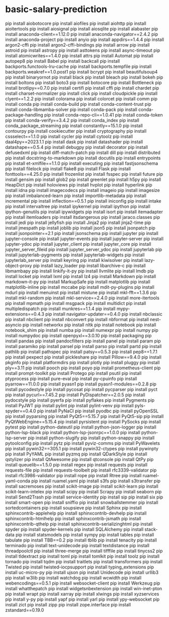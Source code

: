 # basic-salary-prediction

pip install aiobotocore
pip install aiofiles
pip install aiohttp
pip install aioitertools
pip install aiosignal
pip install aiosqlite
pip install alabaster
pip install anaconda-client==1.12.0
pip install anaconda-navigator==2.4.2
pip install anaconda-project
pip install anyio
pip install appdirs==1.4.4
pip install argon2-cffi
pip install argon2-cffi-bindings
pip install arrow
pip install astroid
pip install astropy
pip install asttokens
pip install async-timeout
pip install atomicwrites==1.4.0
pip install attrs
pip install Automat
pip install autopep8
pip install Babel
pip install backcall
pip install backports.functools-lru-cache
pip install backports.tempfile
pip install backports.weakref==1.0.post1
pip install bcrypt
pip install beautifulsoup4
pip install binaryornot
pip install black
pip install bleach
pip install bokeh
pip install boltons
pip install boto3
pip install botocore
pip install Bottleneck
pip install brotlipy==0.7.0
pip install certifi
pip install cffi
pip install chardet
pip install charset-normalizer
pip install click
pip install cloudpickle
pip install clyent==1.2.2
pip install colorama
pip install colorcet
pip install comm
pip install conda
pip install conda-build
pip install conda-content-trust
pip install conda-libmamba-solver
pip install conda-pack
pip install conda-package-handling
pip install conda-repo-cli==1.0.41
pip install conda-token
pip install conda-verify==3.4.2
pip install conda_index
pip install conda_package_streaming
pip install constantly==15.1.0
pip install contourpy
pip install cookiecutter
pip install cryptography
pip install cssselect==1.1.0
pip install cycler
pip install cytoolz
pip install daal4py==2023.1.1
pip install dask
pip install datashader
pip install datashape==0.5.4
pip install debugpy
pip install decorator
pip install defusedxml
pip install diff-match-patch
pip install dill
pip install distributed
pip install docstring-to-markdown
pip install docutils
pip install entrypoints
pip install et-xmlfile==1.1.0
pip install executing
pip install fastjsonschema
pip install filelock
pip install flake8
pip install Flask
pip install fonttools==4.25.0
pip install frozenlist
pip install fsspec
pip install future
pip install gensim
pip install glob2
pip install greenlet
pip install h5py
pip install HeapDict
pip install holoviews
pip install hvplot
pip install hyperlink
pip install idna
pip install imagecodecs
pip install imageio
pip install imagesize
pip install imbalanced-learn
pip install importlib-metadata
pip install incremental
pip install inflection==0.5.1
pip install iniconfig
pip install intake
pip install intervaltree
pip install ipykernel
pip install ipython
pip install ipython-genutils
pip install ipywidgets
pip install isort
pip install itemadapter
pip install itemloaders
pip install itsdangerous
pip install jaraco.classes
pip install jedi
pip install jellyfish
pip install Jinja2
pip install jinja2-time
pip install jmespath
pip install joblib
pip install json5
pip install jsonpatch
pip install jsonpointer==2.1
pip install jsonschema
pip install jupyter
pip install jupyter-console
pip install jupyter-events
pip install jupyter-server
pip install jupyter-ydoc
pip install jupyter_client
pip install jupyter_core
pip install jupyter_server_fileid
pip install jupyter_server_ydoc
pip install jupyterlab
pip install jupyterlab-pygments
pip install jupyterlab-widgets
pip install jupyterlab_server
pip install keyring
pip install kiwisolver
pip install lazy-object-proxy
pip install lazy_loader
pip install libarchive-c
pip install libmambapy
pip install linkify-it-py
pip install llvmlite
pip install lmdb
pip install locket
pip install lxml
pip install lz4
pip install Markdown
pip install markdown-it-py
pip install MarkupSafe
pip install matplotlib
pip install matplotlib-inline
pip install mccabe
pip install mdit-py-plugins
pip install mdurl
pip install menuinst
pip install mistune
pip install mkl-fft==1.3.6
pip install mkl-random
pip install mkl-service==2.4.0
pip install more-itertools
pip install mpmath
pip install msgpack
pip install multidict
pip install multipledispatch
pip install munkres==1.1.4
pip install mypy-extensions==0.4.3
pip install navigator-updater==0.4.0
pip install nbclassic
pip install nbclient
pip install nbconvert
pip install nbformat
pip install nest-asyncio
pip install networkx
pip install nltk
pip install notebook
pip install notebook_shim
pip install numba
pip install numexpr
pip install numpy
pip install numpydoc
pip install openpyxl==3.0.10
pip install packaging
pip install pandas
pip install pandocfilters
pip install panel
pip install param
pip install paramiko
pip install parsel
pip install parso
pip install partd
pip install pathlib
pip install pathspec
pip install patsy==0.5.3
pip install pep8==1.7.1
pip install pexpect
pip install pickleshare
pip install Pillow==9.4.0
pip install pkginfo
pip install platformdirs
pip install plotly
pip install pluggy
pip install ply==3.11
pip install pooch
pip install poyo
pip install prometheus-client
pip install prompt-toolkit
pip install Protego
pip install psutil
pip install ptyprocess
pip install pure-eval
pip install py-cpuinfo
pip install pyarrow==11.0.0
pip install pyasn1
pip install pyasn1-modules==0.2.8
pip install pycodestyle
pip install pycosat
pip install pycparser
pip install pyct
pip install pycurl==7.45.2
pip install PyDispatcher==2.0.5
pip install pydocstyle
pip install pyerfa
pip install pyflakes
pip install Pygments
pip install PyJWT
pip install pylint
pip install pylint-venv
pip install pyls-spyder==0.4.0
pip install PyNaCl
pip install pyodbc
pip install pyOpenSSL
pip install pyparsing
pip install PyQt5==5.15.7
pip install PyQt5-sip
pip install PyQtWebEngine==5.15.4
pip install pyrsistent
pip install PySocks
pip install pytest
pip install python-dateutil
pip install python-json-logger
pip install python-lsp-black
pip install python-lsp-jsonrpc==1.0.0
pip install python-lsp-server
pip install python-slugify
pip install python-snappy
pip install pytoolconfig
pip install pytz
pip install pyviz-comms
pip install PyWavelets
pip install pywin32==305.1
pip install pywin32-ctypes
pip install pywinpty
pip install PyYAML
pip install pyzmq
pip install QDarkStyle
pip install qstylizer
pip install QtAwesome
pip install qtconsole
pip install QtPy
pip install queuelib==1.5.0
pip install regex
pip install requests
pip install requests-file
pip install requests-toolbelt
pip install rfc3339-validator
pip install rfc3986-validator
pip install rope
pip install Rtree
pip install ruamel-yaml-conda
pip install ruamel.yaml
pip install s3fs
pip install s3transfer
pip install sacremoses
pip install scikit-image
pip install scikit-learn
pip install scikit-learn-intelex
pip install scipy
pip install Scrapy
pip install seaborn
pip install Send2Trash
pip install service-identity
pip install sip
pip install six
pip install smart-open
pip install sniffio
pip install snowballstemmer
pip install sortedcontainers
pip install soupsieve
pip install Sphinx
pip install sphinxcontrib-applehelp
pip install sphinxcontrib-devhelp
pip install sphinxcontrib-htmlhelp
pip install sphinxcontrib-jsmath
pip install sphinxcontrib-qthelp
pip install sphinxcontrib-serializinghtml
pip install spyder
pip install spyder-kernels
pip install SQLAlchemy
pip install stack-data
pip install statsmodels
pip install sympy
pip install tables
pip install tabulate
pip install TBB==0.2
pip install tblib
pip install tenacity
pip install terminado
pip install text-unidecode
pip install textdistance
pip install threadpoolctl
pip install three-merge
pip install tifffile
pip install tinycss2
pip install tldextract
pip install toml
pip install tomlkit
pip install toolz
pip install tornado
pip install tqdm
pip install traitlets
pip install transformers
pip install Twisted
pip install twisted-iocpsupport
pip install typing_extensions
pip install uc-micro-py
pip install ujson
pip install Unidecode
pip install urllib3
pip install w3lib
pip install watchdog
pip install wcwidth
pip install webencodings==0.5.1
pip install websocket-client
pip install Werkzeug
pip install whatthepatch
pip install widgetsnbextension
pip install win-inet-pton
pip install wrapt
pip install xarray
pip install xlwings
pip install xyzservices
pip install y-py
pip install yapf
pip install yarl
pip install ypy-websocket
pip install zict
pip install zipp
pip install zope.interface
pip install zstandard==0.19.0
